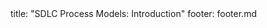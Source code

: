 <frontmatter>
title: "SDLC Process Models: Introduction"
footer: footer.md
</frontmatter>

<include src="navbar.md" boilerplate />

<include src="container-inPage-asFlat.md" boilerplate />